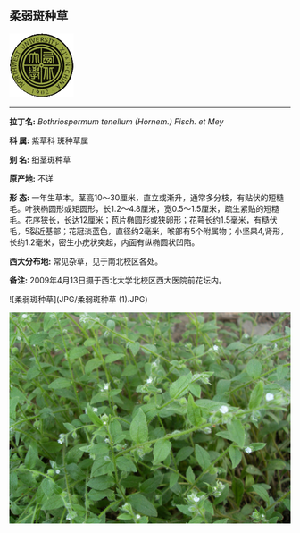 ## 柔弱斑种草

![西北大学校园网络植物志](JPG/nwu.gif)

---

**拉丁名:**  _Bothriospermum tenellum (Hornem.) Fisch. et Mey_

**科 属:** 紫草科 斑种草属

**别 名:** 细茎斑种草

**原产地:** 不详

**形  态:** 一年生草本。茎高10～30厘米，直立或渐升，通常多分枝，有贴伏的短糙毛。叶狭椭圆形或矩圆形，长1.2～4.8厘米，宽0.5～1.5厘米，疏生紧贴的短糙毛。花序狭长，长达12厘米；苞片椭圆形或狭卵形；花萼长约1.5毫米，有糙伏毛，5裂近基部；花冠淡蓝色，直径约2毫米，喉部有5个附属物；小坚果4,肾形，长约1.2毫米，密生小疣状突起，内面有纵椭圆状凹陷。

**西大分布地:** 常见杂草，见于南北校区各处。

**备注:** 2009年4月13日摄于西北大学北校区西大医院前花坛内。　

![柔弱斑种草](JPG/柔弱斑种草 (1).JPG) 

![柔弱斑种草](JPG/柔弱斑种草.JPG) 


